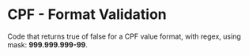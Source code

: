 # CPF - Format Validation

Code that returns true of false for a CPF value format, with regex, using mask: **999.999.999-99**.  
